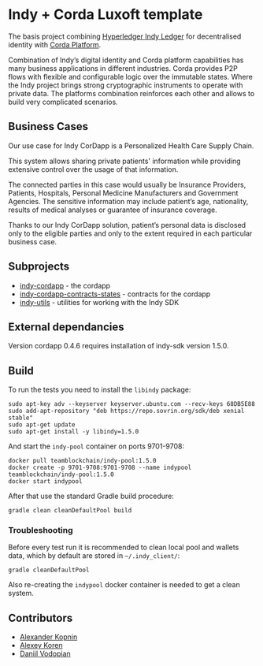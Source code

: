 # Indy + Corda Luxoft template

The basis project combining [Hyperledger Indy Ledger](https://www.hyperledger.org/projects/hyperledger-indy) for decentralised identity with [Corda Platform](https://www.corda.net/index.html).

Combination of Indy’s  digital identity and Corda platform capabilities has many business applications in different industries. Corda provides P2P flows with flexible and configurable logic over the immutable states. Where the Indy project brings strong cryptographic instruments to operate with private data. The platforms combination reinforces each other and allows to build very complicated scenarios.

## Business Cases

Our use case for Indy CorDapp is a Personalized Health Care Supply Chain.

This system allows sharing private patients' information while providing extensive control over the usage of that information.

The connected parties in this case would usually be Insurance Providers, Patients, Hospitals, Personal Medicine Manufacturers and Government Agencies.
The sensitive information may include patient’s age, nationality, results of medical analyses or guarantee of insurance coverage.

Thanks to our Indy CorDapp solution, patient’s personal data is disclosed only to the eligible parties and only to the extent required in each particular business case.
 

## Subprojects

- [indy-cordapp](cordapp/README.md) - the cordapp
- [indy-cordapp-contracts-states](cordapp-contracts-states/README.md) - contracts for the cordapp
- [indy-utils](indy-utils/README.md) - utilities for working with the Indy SDK

## External dependancies

Version cordapp 0.4.6 requires installation of indy-sdk version 1.5.0.

## Build

To run the tests you need to install the `libindy` package:

    sudo apt-key adv --keyserver keyserver.ubuntu.com --recv-keys 68DB5E88
    sudo add-apt-repository "deb https://repo.sovrin.org/sdk/deb xenial stable"
    sudo apt-get update
    sudo apt-get install -y libindy=1.5.0

And start the `indy-pool` container on ports 9701-9708: 

    docker pull teamblockchain/indy-pool:1.5.0
    docker create -p 9701-9708:9701-9708 --name indypool teamblockchain/indy-pool:1.5.0
    docker start indypool
    
After that use the standard Gradle build procedure:

    gradle clean cleanDefaultPool build
    
### Troubleshooting    
    
Before every test run it is recommended to clean local pool and wallets data, which by default are stored in `~/.indy_client/`:

    gradle cleanDefaultPool
    
Also re-creating the `indypool` docker container is needed to get a clean system.

## Contributors

- [Alexander Kopnin](https://github.com/akopnin)
- [Alexey Koren](https://github.com/alexeykoren)
- [Daniil Vodopian](https://github.com/voddan/)
